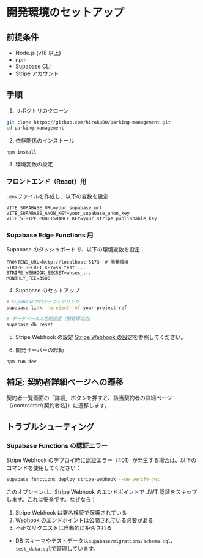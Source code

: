 # 開発環境のセットアップ

## 前提条件

- Node.js (v18 以上)
- npm
- Supabase CLI
- Stripe アカウント

## 手順

1. リポジトリのクローン

```bash
git clone https://github.com/hiraku00/parking-management.git
cd parking-management
```

2. 依存関係のインストール

```bash
npm install
```

3. 環境変数の設定

### フロントエンド（React）用

`.env`ファイルを作成し、以下の変数を設定：

```env
VITE_SUPABASE_URL=your_supabase_url
VITE_SUPABASE_ANON_KEY=your_supabase_anon_key
VITE_STRIPE_PUBLISHABLE_KEY=your_stripe_publishable_key
```

### Supabase Edge Functions 用

Supabase のダッシュボードで、以下の環境変数を設定：

```env
FRONTEND_URL=http://localhost:5173  # 開発環境
STRIPE_SECRET_KEY=sk_test_...
STRIPE_WEBHOOK_SECRET=whsec_...
MONTHLY_FEE=3500
```

4. Supabase のセットアップ

```bash
# Supabaseプロジェクトのリンク
supabase link --project-ref your-project-ref

# データベースの初期設定（開発環境用）
supabase db reset
```

5. Stripe Webhook の設定
   [Stripe Webhook の設定](./stripe-webhook.md)を参照してください。

6. 開発サーバーの起動

```bash
npm run dev
```

## 補足: 契約者詳細ページへの遷移

契約者一覧画面の「詳細」ボタンを押すと、該当契約者の詳細ページ（/contractor/{契約者名}）に遷移します。

## トラブルシューティング

### Supabase Functions の認証エラー

Stripe Webhook のデプロイ時に認証エラー（401）が発生する場合は、以下のコマンドを使用してください：

```bash
supabase functions deploy stripe-webhook --no-verify-jwt
```

このオプションは、Stripe Webhook のエンドポイントで JWT 認証をスキップします。これは安全です。なぜなら：

1. Stripe Webhook は署名検証で保護されている
2. Webhook のエンドポイントは公開されている必要がある
3. 不正なリクエストは自動的に拒否される

- DB スキーマやテストデータは`supabase/migrations/schema.sql`、`test_data.sql`で管理しています。
